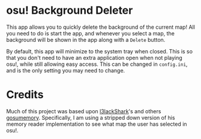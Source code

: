 # osu! Background Deleter

This app allows you to quickly delete the background of the current map! All you need to do is start the app, and whenever you select a map, the background will be shown in the app along with a `Delete` button.

By default, this app will minimize to the system tray when closed. This is so that you don't need to have an extra application open when not playing osu!, while still allowing easy access. This can be changed in `config.ini`, and is the only setting you may need to change.

# Credits

Much of this project was based upon [l3lackShark](https://github.com/l3lackShark)'s and others [gosumemory](https://github.com/l3lackShark/gosumemory). Specifically, I am using a stripped down version of his memory reader implementation to see what map the user has selected in osu!.
